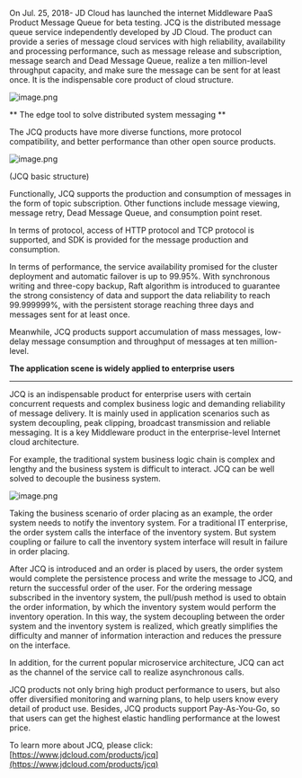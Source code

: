 On Jul. 25, 2018- JD Cloud has launched the internet Middleware PaaS Product Message Queue for beta testing. JCQ is the distributed message queue service independently developed by JD Cloud. The product can provide a series of message cloud services with high reliability, availability and processing performance, such as message release and subscription, message search and Dead Message Queue, realize a ten million-level throughput capacity, and make sure the message can be sent for at least once. It is the indispensable core product of cloud structure.

![image.png]()

** The edge tool to solve distributed system messaging **

The JCQ products have more diverse functions, more protocol compatibility, and better performance than other open source products.

![image.png]()

(JCQ basic structure)

Functionally, JCQ supports the production and consumption of messages in the form of topic subscription. Other functions include message viewing, message retry, Dead Message Queue, and consumption point reset.

In terms of protocol, access of HTTP protocol and TCP protocol is supported, and SDK is provided for the message production and consumption.

In terms of performance, the service availability promised for the cluster deployment and automatic failover is up to 99.95%. With synchronous writing and three-copy backup, Raft algorithm is introduced to guarantee the strong consistency of data and support the data reliability to reach 99.999999%, with the persistent storage reaching three days and messages sent for at least once.

Meanwhile, JCQ products support accumulation of mass messages, low-delay message consumption and throughput of messages at ten million-level.

**The application scene is widely applied to enterprise users**

****

JCQ is an indispensable product for enterprise users with certain concurrent requests and complex business logic and demanding reliability of message delivery. It is mainly used in application scenarios such as system decoupling, peak clipping, broadcast transmission and reliable messaging. It is a key Middleware product in the enterprise-level Internet cloud architecture.

For example, the traditional system business logic chain is complex and lengthy and the business system is difficult to interact. JCQ can be well solved to decouple the business system.

![image.png]()

Taking the business scenario of order placing as an example, the order system needs to notify the inventory system. For a traditional IT enterprise, the order system calls the interface of the inventory system. But system coupling or failure to call the inventory system interface will result in failure in order placing.

After JCQ is introduced and an order is placed by users, the order system would complete the persistence process and write the message to JCQ, and return the successful order of the user. For the ordering message subscribed in the inventory system, the pull/push method is used to obtain the order information, by which the inventory system would perform the inventory operation. In this way, the system decoupling between the order system and the inventory system is realized, which greatly simplifies the difficulty and manner of information interaction and reduces the pressure on the interface.

In addition, for the current popular microservice architecture, JCQ can act as the channel of the service call to realize asynchronous calls.

JCQ products not only bring high product performance to users, but also offer diversified monitoring and warning plans, to help users know every detail of product use. Besides, JCQ products support Pay-As-You-Go, so that users can get the highest elastic handling performance at the lowest price.

To learn more about JCQ, please click:  [https://www.jdcloud.com/products/jcq](https://www.jdcloud.com/products/jcq)
